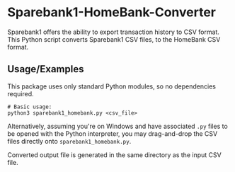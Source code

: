 
# Sparebank1-HomeBank-Converter

Sparebank1 offers the ability to export transaction history to CSV format. This Python script converts Sparebank1 CSV files, to the HomeBank CSV format.
## Usage/Examples

This package uses only standard Python modules, so no dependencies required.

```shell
# Basic usage:
python3 sparebank1_homebank.py <csv_file>
```

Alternatively, assuming you're on Windows and have associated `.py` files to be opened with the Python interpreter, you may drag-and-drop the CSV files directly onto `sparebank1_homebank.py`.

Converted output file is generated in the same directory as the input CSV file.